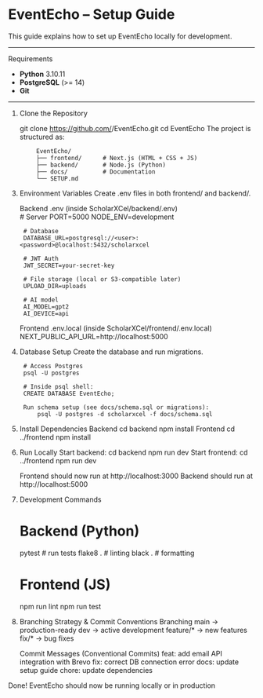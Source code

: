 # EventEcho – Setup Guide

This guide explains how to set up EventEcho locally for development.

---

Requirements

- **Python** 3.10.11
- **PostgreSQL** (>= 14)
- **Git**

---

1. Clone the Repository

	git clone https://github.com/<your-org>/EventEcho.git
	cd EventEcho
	The project is structured as:
```
		EventEcho/
 		├── frontend/      # Next.js (HTML + CSS + JS)
 		├── backend/       # Node.js (Python)
 		├── docs/          # Documentation
 		└── SETUP.md
```
3. Environment Variables
	Create .env files in both frontend/ and backend/.

	Backend .env (inside ScholarXCel/backend/.env)		
		# Server
		PORT=5000
		NODE_ENV=development

		# Database
		DATABASE_URL=postgresql://<user>:<password>@localhost:5432/scholarxcel

		# JWT Auth
		JWT_SECRET=your-secret-key

		# File storage (local or S3-compatible later)
		UPLOAD_DIR=uploads

		# AI model
		AI_MODEL=gpt2
		AI_DEVICE=api
	
	Frontend .env.local (inside ScholarXCel/frontend/.env.local)
		NEXT_PUBLIC_API_URL=http://localhost:5000

4. Database Setup
	Create the database and run migrations.

		# Access Postgres
		psql -U postgres

		# Inside psql shell:
		CREATE DATABASE EventEcho;

		Run schema setup (see docs/schema.sql or migrations):
			psql -U postgres -d scholarxcel -f docs/schema.sql

5. Install Dependencies
	Backend
		cd backend
		npm install
	Frontend
		cd ../frontend
		npm install

6. Run Locally
	Start backend:
		cd backend
		npm run dev
	Start frontend:
		cd ../frontend
		npm run dev
	
	Frontend should now run at http://localhost:3000
	Backend should run at http://localhost:5000

7. Development Commands
	# Backend (Python)
	pytest            # run tests
	flake8 .          # linting
	black .           # formatting

	# Frontend (JS)
	npm run lint
	npm run test

8. Branching Strategy & Commit Conventions
	Branching
		main → production-ready
		dev → active development
		feature/* → new features
		fix/* → bug fixes

	Commit Messages (Conventional Commits)
		feat: add email API integration with Brevo
		fix: correct DB connection error
		docs: update setup guide
		chore: update dependencies

Done! EventEcho should now be running locally or in production
